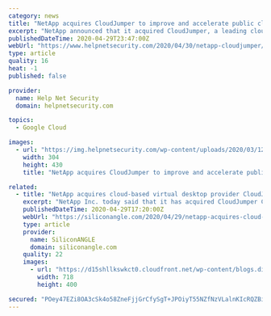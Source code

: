 ```yaml
---
category: news
title: "NetApp acquires CloudJumper to improve and accelerate public cloud virtual desktops"
excerpt: "NetApp announced that it acquired CloudJumper, a leading cloud software company in the virtual desktop infrastructure and remote desktop services markets."
publishedDateTime: 2020-04-29T23:47:00Z
webUrl: "https://www.helpnetsecurity.com/2020/04/30/netapp-cloudjumper/"
type: article
quality: 16
heat: -1
published: false

provider:
  name: Help Net Security
  domain: helpnetsecurity.com

topics:
  - Google Cloud

images:
  - url: "https://img.helpnetsecurity.com/wp-content/uploads/2020/03/12085321/insecure-rsac2020.jpg"
    width: 304
    height: 430
    title: "NetApp acquires CloudJumper to improve and accelerate public cloud virtual desktops"

related:
  - title: "NetApp acquires cloud-based virtual desktop provider CloudJumper"
    excerpt: "NetApp Inc. today said that it has acquired CloudJumper Corp., a Citrix Systems Inc. competitor with a software platform for running virtual desktops in the cloud. Garner, North Carolina-based CloudJumper has not raised any outside funding."
    publishedDateTime: 2020-04-29T17:20:00Z
    webUrl: "https://siliconangle.com/2020/04/29/netapp-acquires-cloud-based-virtual-desktop-provider-cloudjumper/"
    type: article
    provider:
      name: SiliconANGLE
      domain: siliconangle.com
    quality: 22
    images:
      - url: "https://d15shllkswkct0.cloudfront.net/wp-content/blogs.dir/1/files/2020/04/netapp.png"
        width: 718
        height: 400

secured: "POey47EZi8OA3cSk4o58ZneFjjGrCfySgT+JPOiyT55NZfNzVLalnKIcRQZBiNIwuHQBPuHGYrI7DcThmIqUKCF/9MkHvlBuHa44eO+BULiSpEfEww3Dg69ZOY7Dd2CnVZ+yPVmtjMYTrGRX2N8TPb+cbmKrXy+AOlkvpdm9A6oJUldEnl1LhfldoFurgSotXc6E0LIM3gaWp4bAHCqbmGiM9W58AaEkcinm55rG+Hcf/0BCr+w2BkxCZLQNIwkMVoXgjyRJFAYgQR8i2lymozsL8nzSIaUEKpYBSEFtMgogtuLBaQL/4f2Fkg4VYGBT;9PMD5da6jCmj0Wcmeqs5Bg=="
---
```


